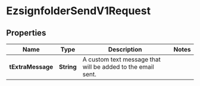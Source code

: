 

# EzsignfolderSendV1Request

## Properties

Name | Type | Description | Notes
------------ | ------------- | ------------- | -------------
**tExtraMessage** | **String** | A custom text message that will be added to the email sent. | 




